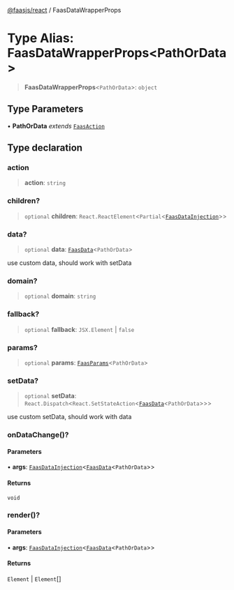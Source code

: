 [@faasjs/react](../README.md) / FaasDataWrapperProps

# Type Alias: FaasDataWrapperProps\<PathOrData\>

> **FaasDataWrapperProps**\<`PathOrData`\>: `object`

## Type Parameters

• **PathOrData** *extends* [`FaasAction`](FaasAction.md)

## Type declaration

### action

> **action**: `string`

### children?

> `optional` **children**: `React.ReactElement`\<`Partial`\<[`FaasDataInjection`](FaasDataInjection.md)\>\>

### data?

> `optional` **data**: [`FaasData`](FaasData.md)\<`PathOrData`\>

use custom data, should work with setData

### domain?

> `optional` **domain**: `string`

### fallback?

> `optional` **fallback**: `JSX.Element` \| `false`

### params?

> `optional` **params**: [`FaasParams`](FaasParams.md)\<`PathOrData`\>

### setData?

> `optional` **setData**: `React.Dispatch`\<`React.SetStateAction`\<[`FaasData`](FaasData.md)\<`PathOrData`\>\>\>

use custom setData, should work with data

### onDataChange()?

#### Parameters

• **args**: [`FaasDataInjection`](FaasDataInjection.md)\<[`FaasData`](FaasData.md)\<`PathOrData`\>\>

#### Returns

`void`

### render()?

#### Parameters

• **args**: [`FaasDataInjection`](FaasDataInjection.md)\<[`FaasData`](FaasData.md)\<`PathOrData`\>\>

#### Returns

`Element` \| `Element`[]
